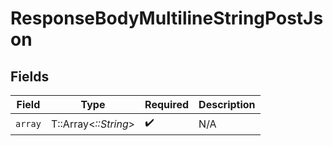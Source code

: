 # ResponseBodyMultilineStringPostJson


## Fields

| Field                | Type                 | Required             | Description          |
| -------------------- | -------------------- | -------------------- | -------------------- |
| `array`              | T::Array<*::String*> | :heavy_check_mark:   | N/A                  |